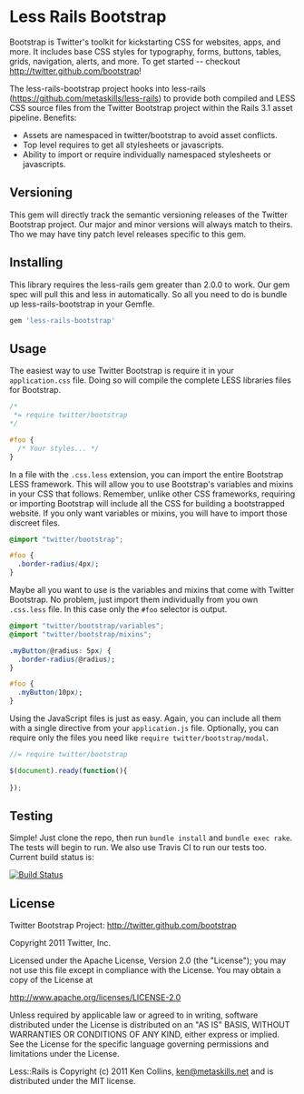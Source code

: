 
# Less Rails Bootstrap

Bootstrap is Twitter's toolkit for kickstarting CSS for websites, apps, and more. It includes base CSS styles for typography, forms, buttons, tables, grids, navigation, alerts, and more. To get started -- checkout http://twitter.github.com/bootstrap!

The less-rails-bootstrap project hooks into less-rails (https://github.com/metaskills/less-rails) to provide both compiled and LESS CSS source files from the Twitter Bootstrap project within the Rails 3.1 asset pipeline. Benefits:

* Assets are namespaced in twitter/bootstrap to avoid asset conflicts.
* Top level requires to get all stylesheets or javascripts.
* Ability to import or require individually namespaced stylesheets or javascripts.


## Versioning

This gem will directly track the semantic versioning releases of the Twitter Bootstrap project. Our major and minor versions will always match to theirs. Tho we may have tiny patch level releases specific to this gem.


## Installing

This library requires the less-rails gem greater than 2.0.0 to work. Our gem spec will pull this and less in automatically. So all you need to do is bundle up less-rails-bootstrap in your Gemfle.

```ruby
gem 'less-rails-bootstrap'
```


## Usage

The easiest way to use Twitter Bootstrap is require it in your `application.css` file. Doing so will compile the complete LESS libraries files for Bootstrap.

```css
/*
 *= require twitter/bootstrap
*/

#foo {
  /* Your styles... */
}
```

In a file with the `.css.less` extension, you can import the entire Bootstrap LESS framework. This will allow you to use Bootstrap's variables and mixins in your CSS that follows. Remember, unlike other CSS frameworks, requiring or importing Bootstrap will include all the CSS for building a bootstrapped website. If you only want variables or mixins, you will have to import those discreet files.

```css
@import "twitter/bootstrap";

#foo {
  .border-radius(4px);
}
```

Maybe all you want to use is the variables and mixins that come with Twitter Bootstrap. No problem, just import them individually from you own `.css.less` file. In this case only the `#foo` selector is output.

```css
@import "twitter/bootstrap/variables";
@import "twitter/bootstrap/mixins";

.myButton(@radius: 5px) {
  .border-radius(@radius);
}

#foo {
  .myButton(10px);
}
```

Using the JavaScript files is just as easy. Again, you can include all them with a single directive from your `application.js` file. Optionally, you can require only the files you need like `require twitter/bootstrap/modal`.

```javascript
//= require twitter/bootstrap

$(document).ready(function(){
  
});
```


## Testing

Simple! Just clone the repo, then run `bundle install` and `bundle exec rake`. The tests will begin to run. We also use Travis CI to run our tests too. Current build status is:

[![Build Status](https://secure.travis-ci.org/metaskills/less-rails-bootstrap.png)](http://travis-ci.org/metaskills/less-rails-bootstrap)



## License

Twitter Bootstrap Project: http://twitter.github.com/bootstrap

Copyright 2011 Twitter, Inc.

Licensed under the Apache License, Version 2.0 (the "License");
you may not use this file except in compliance with the License.
You may obtain a copy of the License at

http://www.apache.org/licenses/LICENSE-2.0

Unless required by applicable law or agreed to in writing, software
distributed under the License is distributed on an "AS IS" BASIS,
WITHOUT WARRANTIES OR CONDITIONS OF ANY KIND, either express or implied.
See the License for the specific language governing permissions and
limitations under the License.

Less::Rails is Copyright (c) 2011 Ken Collins, <ken@metaskills.net> and is distributed under the MIT license.




